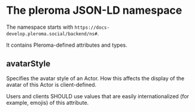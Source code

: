 # The pleroma JSON-LD namespace

The namespace starts with `https://docs-develop.pleroma.social/backend/ns#`.

It contains Pleroma-defined attributes and types.

## avatarStyle

Specifies the avatar style of an Actor. How this affects the display of the avatar of this Actor is client-defined.

Users and clients SHOULD use values that are easily internationalized (for example, emojis) of this attribute.
